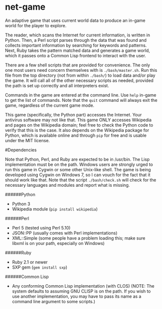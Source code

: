 net-game
========

An adaptive game that uses current world data to produce an in-game world for the player to explore.

The reader, which scans the Internet for current information, is written in Python. Then, a Perl script parses through the data that was found and collects important information by searching for keywords and patterns. Next, Ruby takes the pattern matched data and generates a game world, which it passes onto a Common Lisp frontend to interact with the user.

There are a few shell scripts that are provided for convenience. The only one most users need concern themselves with is `./bash/master.sh`. Run this file from the top directory (not from within `./bash/`) to load data and/or play the game. It will call all of the other necessary scripts as needed, provided the path is set up correctly and all interpreters exist.

Commands in the game are entered at the command line. Use `help` in-game to get the list of commands. Note that the `quit` command will always exit the game, regardless of the current game mode.

This game (specifically, the Python part) accesses the Internet. Your antivirus software may not like that. This game ONLY accesses Wikipedia and pages on the Wikipedia domain; feel free to check the Python code to verify that this is the case. It also depends on the Wikipedia package for Python, which is available online and through `pip` for free and is usable under the MIT license.

#Dependencies

Note that Python, Perl, and Ruby are expected to be in /usr/bin. The Lisp implementation must be on the path. Windows users are strongly urged to run this game in Cygwin or some other Unix-like shell. The game is being developed using Cygwin on Windows 7, so I can vouch for the fact that it should work like that. Note that the script `./bash/check.sh` will check for the necessary languages and modules and report what is missing.

######Python
* Python 3
* Wikipedia module (`pip install wikipedia`)

######Perl
* Perl 5 (tested using Perl 5.10)
* JSON::PP (usually comes with Perl implementations)
* XML::Simple (some people have a problem loading this; make sure libxml is on your path, especially on Windows)

######Ruby
* Ruby 2.1 or newer
* SXP gem (`gem install sxp`)

######Common Lisp
* Any conforming Common Lisp implementation (with CLOS)
(NOTE: The system defaults to assuming GNU CLISP is on the path. If you wish to use another implementation, you may have to pass its name as a command line argument to some scripts.)
